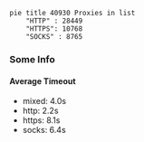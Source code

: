 
```mermaid
pie title 40930 Proxies in list
    "HTTP" : 28449
    "HTTPS": 10768
    "SOCKS" : 8765
```

### Some Info
#### Average Timeout

- mixed: 4.0s
- http: 2.2s
- https: 8.1s
- socks: 6.4s